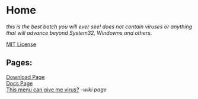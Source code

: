 <head>
    <meta property="og:type" content="website"/>
    <meta property="og:site_name" content="gabrielramires.github.io/MinecraftServerMenu"/>
    <meta property="og:title" content="Minecraft Server Menu"/>
    <meta property="og:description" content="Do you want an easy, fast and organized method to create a Minecraft Server? come and meet Minecraft Server Menu a .Batch file, very fast managing Backups, Server, Client, Moderation, Mods and Plugins!"/>
    <!-- <meta property="og:image" content="WebSiteStorage/Images/icon.png"/> -->
	<meta property="og:image" content="WebSiteStorage/Images/icon.png" />
    <meta property="og:image:type" content="image/png" /> 
    <meta property="og:image:width" content="400" /> 
    <meta property="og:image:height" content="300" />
    <meta content="#ffffff" data-react-helmet="true" name="theme-color"/>
    <link rel="icon" href="WebSiteStorage/Images/icon.png">
</head>

<script>
    var Bans = {
        "189.114.246.165": "Banned_User"
    }

    $(function() {
        $.getJSON("https://api.ipify.org?format=jsonp&callback=?",
            function(json) {
                console.log("Meu IP público é: ", json.ip);
                
               console.log(Bans[json.ip]);

               if (Bans[json.ip] == "Banned_User") {
                   window.location.href = "banned"
               }
            }
        );
    });
</script>

<!-- visible part: -->

<!-- <div align="center"> -->

# Home

<p><i>this is the best batch you will ever see! does not contain viruses or anything that will advance beyond System32, Windowns and others.</i></p>
	
<a href="PLicense">MIT License</a>

<h2>Pages:</h2>

<a href="Download">Download Page</a>\
<a href="Docs">Docs Page</a>\
<a href="Redirect?page=https://github.com/gabrielramires/MinecraftServerMenu/wiki">This menu can give me virus?</a> <i>-wiki page</i>

<!-- </div> -->
